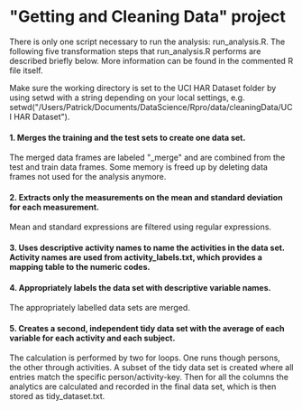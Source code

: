 <h1>"Getting and Cleaning Data" project</h1>

There is only one script necessary to run the analysis: run_analysis.R.
The following five transformation steps that run_analysis.R performs are described briefly below. More information can be found in the commented R file itself.

Make sure the working directory is set to the UCI HAR Dataset folder by using setwd with a string depending on your local settings, e.g. setwd("/Users/Patrick/Documents/DataScience/Rpro/data/cleaningData/UCI HAR Dataset").


<h4>1. Merges the training and the test sets to create one data set.</h4>
The merged data frames are labeled "_merge" and are combined from the test and train data frames.
Some memory is freed up by deleting data frames not used for the analysis anymore.

<h4>2. Extracts only the measurements on the mean and standard deviation for each measurement.</h4>
Mean and standard expressions are filtered using regular expressions.

<h4>3. Uses descriptive activity names to name the activities in the data set.</v>
Activity names are used from activity_labels.txt, which provides a mapping table to the numeric codes.

<h4>4. Appropriately labels the data set with descriptive variable names.</h4>
The appropriately labelled data sets are merged.

<h4>5. Creates a second, independent tidy data set with the average of each variable for each activity and each subject.</h4>
The calculation is performed by two for loops. One runs though persons, the other through activities. A subset of the tidy data set is created where all entries match the specific person/activity-key. Then for all the columns the analytics are calculated and recorded in the final data set, which is then stored as tidy_dataset.txt. 


